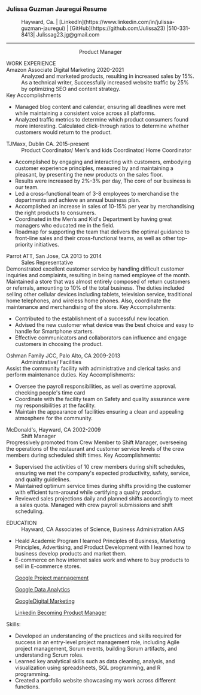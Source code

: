 <h3 id="custom-id"> Julissa Guzman Jauregui Resume</h3>
 
<dd>Hayward, Ca. | [LinkedIn](https://www.linkedin.com/in/julissa-guzman-jauregui) | [GitHub](https://github.com/Julissa23) |510-331-8413| Julissag23.jg@gmail.com </dd>
<hr/>
<p style="text-align: center;">Product Manager</p>
<d1>
<dt>WORK EXPERIENCE </dt>
Amazon Associate Digital Marketing 2020-2021 
<dd>Analyzed and marketed products, resulting in increased sales by 15%. As a technical writer, Successfully increased website traffic by 25% by optimizing SEO and content strategy.</dd>
<dt>Key Accomplishments</dt>
<ul>
<li> Managed blog content and calendar, ensuring all deadlines were met while maintaining a consistent voice across all platforms.</li>
<li>Analyzed traffic metrics to determine which product consumers found more interesting. Calculated click-through ratios to determine whether customers would return to the product.</li>
</ul>
TJMaxx, Dublin CA. 2015-present
<dd>Product  Coordinator/ Men's and kids Coordinator/ Home Coordinator</dd> 
<ul>
<li>Accomplished by engaging and interacting with customers, embodying customer experience principles, measured by and maintaining a pleasant, by presenting the new products on the sales floor.</li> <li> Results were increased by 2%-3% per day, The core of our business is our team.</li> <li> Led a cross-functional team of 3-8 employees to merchandise the departments and achieve an annual business plan.</li>
<li>Accomplished an increase in sales of 10-15%  per year by merchandising the right products to consumers.</il> <li> Coordinated in the Men’s and Kid's Department by having great managers who educated me in the field.</li>
<li>Roadmap for supporting the team that delivers the optimal guidance to front-line sales and their cross-functional teams, as well as other top-priority initiatives. </li>
</ul>
Parrot ATT, San Jose, CA 2013 to 2014 
<dd>Sales Representative </dd>
Demonstrated excellent customer service by handling difficult customer inquiries and complaints, resulting in being named employee of the month. Maintained a store that was almost entirely composed of return customers or referrals, amounting to 10% of the total business. The duties included selling other cellular devices including tablets, television service, traditional home telephones, and wireless home phones. Also, coordinate the maintenance and merchandising of the store. 
Key Accomplishments: 
<ul>
 <li>Contributed to the establishment of a successful new location.</li> 
 <li>Advised the new customer what device was the best choice and easy to handle for Smartphone starters. </li>
 <li>Effective communicators and collaborators can influence and engage customers in choosing the product.</li>
 </ul>
Oshman Family JCC, Palo Alto, CA 2009-2013	      
<dd>Administrative/ Facilities</dd>
Assist the community facility with administrative and clerical tasks and perform maintenance duties.
Key Accomplishments:
<ul>
<li>Oversee the payroll responsibilities, as well as overtime approval. checking people's time card</li>
<li>Coordinate with the facility team on Safety and quality assurance were my responsibilities at the facility.</li>
<li>Maintain the appearance of facilities ensuring a clean and appealing atmosphere for the community.</li>
</ul>
 McDonald's, Hayward, CA 2002-2009 
<dd>Shift Manager </dd>
Progressively promoted from Crew Member to Shift Manager, overseeing the operations of the restaurant and customer service levels of the crew members during scheduled shift times. 
Key Accomplishments: 
<ul>
<li>Supervised the activities of 10 crew members during shift schedules, ensuring we met the company's expected productivity, safety, service, and quality guidelines.</li>  <li>Maintained optimum service times during shifts providing the customer with efficient turn-around while certifying a quality product.</li> 
<li>Reviewed sales projections daily and planned shifts accordingly to meet a sales quota. Managed with crew payroll submissions and shift scheduling. </li>
</ul>

<dt>EDUCATION </dt>
<dd>Hayward, CA Associates of Science, Business Administration AAS</dd>
<ul>
<li>Heald Academic Program I learned Principles of Business, Marketing Principles, Advertising, and Product Development with I learned how to business develop products and market them. </li>
<li>E-commerce on how internet sales work and where to buy products to sell in E-commerce stores.</li>
</ul>
<ul>

[Google Project mannagement](https://github.com/Julissa23/Resume/files/10034782/Coursera.project.mannagement.pdf)
 
[Google Data Analytics](https://github.com/Julissa23/Resume/files/10034792/Google.Data.Analytics.Julissa.pdf)

[GoogleDigital Marketing](https://github.com/Julissa23/Resume/files/10034799/GoogleDigitalMarketing.pdf)

[Linkedin Becoming Product Manager](https://github.com/Julissa23/Resume/files/10034804/Becoming.a.Product.Manager.pdf)
</ul>

<dt>Skills: </dt>

<ul>
<li>Developed an understanding of the practices and skills required for success in an entry-level project management role, including Agile project management, Scrum events, building Scrum artifacts, and understanding Scrum roles.</li>
<li>Learned key analytical skills such as data cleaning, analysis, and visualization using spreadsheets, SQL programming, and R programming.</li>
<li>Created a portfolio website showcasing my work across different functions.</li>
</ul>
